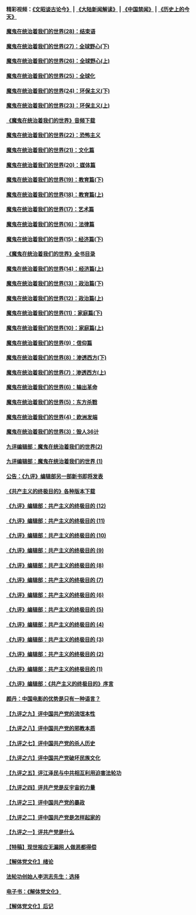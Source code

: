 #### 精彩视频：[《文昭谈古论今》](https://github.com/gfw-breaker/wenzhao/blob/master/README.md?t=01160031) | [《大陆新闻解读》](https://github.com/gfw-breaker/ntdtv-comedy/blob/master/README.md?t=01160031) | [《中国禁闻》](https://github.com/gfw-breaker/ntdtv-news/blob/master/README.md?t=01160031) | [《历史上的今天》](https://github.com/gfw-breaker/today-in-history/blob/master/README.md?t=01160031) 

#### [魔鬼在统治着我们的世界(28)：结束语](../pages/nsc422/n10936246.md?t=01160031) 

#### [魔鬼在统治着我们的世界(27)：全球野心(下)](../pages/nsc422/n10928319.md?t=01160031) 

#### [魔鬼在统治着我们的世界(26)：全球野心(上)](../pages/nsc422/n10900318.md?t=01160031) 

#### [魔鬼在统治着我们的世界(25)：全球化](../pages/nsc422/n10788205.md?t=01160031) 

#### [魔鬼在统治着我们的世界(24)：环保主义(下)](../pages/nsc422/n10695307.md?t=01160031) 

#### [魔鬼在统治着我们的世界(23)：环保主义(上)](../pages/nsc422/n10688613.md?t=01160031) 

#### [《魔鬼在统治着我们的世界》音频下载](../pages/nsc422/n10635553.md?t=01160031) 

#### [魔鬼在统治着我们的世界(22)：恐怖主义](../pages/nsc422/n10614727.md?t=01160031) 

#### [魔鬼在统治着我们的世界(21)：文化篇](../pages/nsc422/n10597706.md?t=01160031) 

#### [魔鬼在统治着我们的世界(20)：媒体篇](../pages/nsc422/n10586579.md?t=01160031) 

#### [魔鬼在统治着我们的世界(19)：教育篇(下)](../pages/nsc422/n10564808.md?t=01160031) 

#### [魔鬼在统治着我们的世界(18)：教育篇(上)](../pages/nsc422/n10526970.md?t=01160031) 

#### [魔鬼在统治着我们的世界(17)：艺术篇](../pages/nsc422/n10499093.md?t=01160031) 

#### [魔鬼在统治着我们的世界(16)：法律篇](../pages/nsc422/n10485969.md?t=01160031) 

#### [魔鬼在统治着我们的世界(15)：经济篇(下)](../pages/nsc422/n10469975.md?t=01160031) 

#### [《魔鬼在统治着我们的世界》全书目录](../pages/nsc422/n10464261.md?t=01160031) 

#### [魔鬼在统治着我们的世界(14)：经济篇(上)](../pages/nsc422/n10457370.md?t=01160031) 

#### [魔鬼在统治着我们的世界(13)：政治篇(下)](../pages/nsc422/n10448270.md?t=01160031) 

#### [魔鬼在统治着我们的世界(12)：政治篇(上)](../pages/nsc422/n10444576.md?t=01160031) 

#### [魔鬼在统治着我们的世界(11)：家庭篇(下)](../pages/nsc422/n10440961.md?t=01160031) 

#### [魔鬼在统治着我们的世界(10)：家庭篇(上)](../pages/nsc422/n10435448.md?t=01160031) 

#### [魔鬼在统治着我们的世界(9)：信仰篇](../pages/nsc422/n10432159.md?t=01160031) 

#### [魔鬼在统治着我们的世界(8)：渗透西方(下)](../pages/nsc422/n10429603.md?t=01160031) 

#### [魔鬼在统治着我们的世界(7)：渗透西方(上)](../pages/nsc422/n10426013.md?t=01160031) 

#### [魔鬼在统治着我们的世界(6)：输出革命](../pages/nsc422/n10421536.md?t=01160031) 

#### [魔鬼在统治着我们的世界(5)：东方杀戮](../pages/nsc422/n10417707.md?t=01160031) 

#### [魔鬼在统治着我们的世界(4)：欧洲发端](../pages/nsc422/n10414890.md?t=01160031) 

#### [魔鬼在统治着我们的世界(3)：毁人36计](../pages/nsc422/n10411583.md?t=01160031) 

#### [九评编辑部：魔鬼在统治着我们的世界(2)](../pages/nsc422/n10410036.md?t=01160031) 

#### [九评编辑部：魔鬼在统治着我们的世界 (1)](../pages/nsc422/n10406825.md?t=01160031) 

#### [公告：《九评》编辑部另一部新书即将发表](../pages/nsc422/n10405104.md?t=01160031) 

#### [《共产主义的终极目的》各种版本下载](../pages/nsc422/n10022138.md?t=01160031) 

#### [《九评》编辑部：共产主义的终极目的 (12)](../pages/nsc422/n9933272.md?t=01160031) 

#### [《九评》编辑部：共产主义的终极目的 (11)](../pages/nsc422/n9924973.md?t=01160031) 

#### [《九评》编辑部：共产主义的终极目的 (10)](../pages/nsc422/n9920883.md?t=01160031) 

#### [《九评》编辑部：共产主义的终极目的 (9)](../pages/nsc422/n9916363.md?t=01160031) 

#### [《九评》编辑部：共产主义的终极目的 (8)](../pages/nsc422/n9912488.md?t=01160031) 

#### [《九评》编辑部：共产主义的终极目的 (7)](../pages/nsc422/n9901176.md?t=01160031) 

#### [《九评》编辑部：共产主义的终极目的 (6)](../pages/nsc422/n9899359.md?t=01160031) 

#### [《九评》编辑部：共产主义的终极目的 (5)](../pages/nsc422/n9893174.md?t=01160031) 

#### [《九评》编辑部：共产主义的终极目的 (4)](../pages/nsc422/n9891246.md?t=01160031) 

#### [《九评》编辑部：共产主义的终极目的 (3)](../pages/nsc422/n9879879.md?t=01160031) 

#### [《九评》编辑部：共产主义的终极目的 (2)](../pages/nsc422/n9876205.md?t=01160031) 

#### [《九评》编辑部：共产主义的终极目的 (1)](../pages/nsc422/n9865857.md?t=01160031) 

#### [《九评》编辑部：《共产主义的终极目的》序言](../pages/nsc422/n9862666.md?t=01160031) 

#### [颜丹：中国电影的优势是只有一种语言？](../pages/nsc422/n9583062.md?t=01160031) 

#### [【九评之九】评中国共产党的流氓本性](../pages/nsc422/n737542.md?t=01160031) 

#### [【九评之八】评中国共产党的邪教本质](../pages/nsc422/n735942.md?t=01160031) 

#### [【九评之七】评中国共产党的杀人历史](../pages/nsc422/n733806.md?t=01160031) 

#### [【九评之六】评中国共产党破坏民族文化](../pages/nsc422/n731667.md?t=01160031) 

#### [【九评之五】评江泽民与中共相互利用迫害法轮功](../pages/nsc422/n730058.md?t=01160031) 

#### [【九评之四】评共产党是反宇宙的力量](../pages/nsc422/n727814.md?t=01160031) 

#### [【九评之三】评中国共产党的暴政](../pages/nsc422/n725597.md?t=01160031) 

#### [【九评之二】评中国共产党是怎样起家的](../pages/nsc422/n723946.md?t=01160031) 

#### [【九评之一】评共产党是什么](../pages/nsc422/n722529.md?t=01160031) 

#### [【特稿】现世报应无漏网 人做恶都得偿](../pages/nsc422/n4215167.md?t=01160031) 

#### [【解体党文化】绪论](../pages/nsc422/n1449356.md?t=01160031) 

#### [法轮功创始人李洪志先生：选择](../pages/nsc422/n3580738.md?t=01160031) 

#### [电子书：《解体党文化》](../pages/nsc422/n1573484.md?t=01160031) 

#### [【解体党文化】后记](../pages/nsc422/n1531999.md?t=01160031) 


